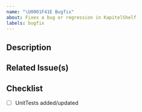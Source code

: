 ```yaml
---
name: "\U0001F41E Bugfix"
about: Fixes a bug or regression in KapitelShelf
labels: bugfix
---
```


## Description

<!-- What bug does this PR fix? -->

## Related Issue(s)

<!-- Link to the issue(s) this fixes (e.g., Closes #123) -->

## Checklist

- [ ] UnitTests added/updated
